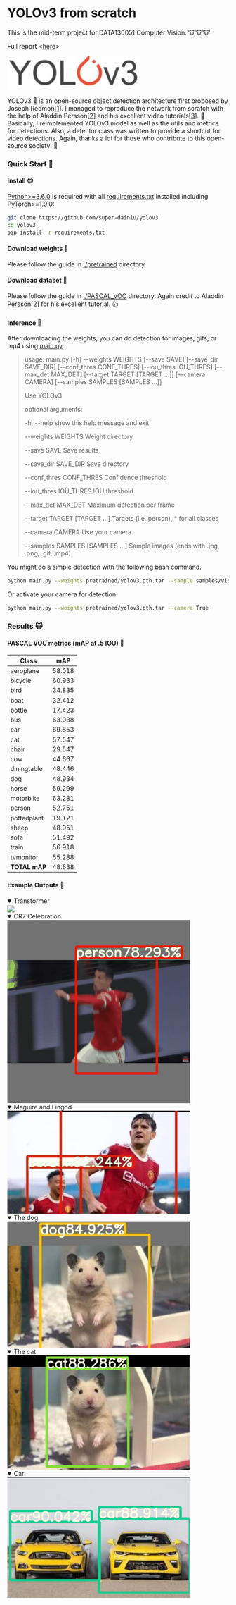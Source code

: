 # YOLOv3 from scratch

This is the mid-term project for DATA130051 Computer Vision. 🐮🐮🐮

Full report <[here](https://github.com/super-dainiu/cv-midterm)>

<img src="random/yolov3.JPG" align="center"/>

YOLOv3 🚀 is an open-source object detection architecture first proposed by Joseph Redmon[[1](https://pjreddie.com/)]. I managed to reproduce the network from scratch with the help of Aladdin Persson[[2](https://github.com/aladdinpersson/)] and his excellent video tutorials[[3](https://www.youtube.com/watch?v=Grir6TZbc1M)]. 🤳 Basically, I reimplemented YOLOv3 model as well as the utils and metrics for detections. Also, a detector class was written to provide a shortcut for video detections. Again, thanks a lot for those who contribute to this open-source society! 🤗

### Quick Start 🌟

#### Install 😎

[Python>=3.6.0](https://www.python.org/) is required with all [requirements.txt](./requirements.txt) installed including [PyTorch>=1.9.0](https://pytorch.org/get-started/locally/):

```bash
git clone https://github.com/super-dainiu/yolov3
cd yolov3
pip install -r requirements.txt
```

#### Download weights 🤪

Please follow the guide in [./pretrained](./pretrained) directory.

#### Download dataset 🥵

Please follow the guide in [./PASCAL_VOC](./PASCAL_VOC) directory. Again credit to Aladdin Persson[[2](https://github.com/aladdinpersson/)] for his excellent tutorial. 👍

#### Inference 👾

After downloading the weights, you can do detection for images, gifs, or mp4 using [main.py](main.py).

>usage: main.py [-h] --weights WEIGHTS [--save SAVE] [--save_dir SAVE_DIR] [--conf_thres CONF_THRES] [--iou_thres IOU_THRES] [--max_det MAX_DET] [--target TARGET [TARGET ...]]
>          [--camera CAMERA] [--samples SAMPLES [SAMPLES ...]]
>
>Use YOLOv3
>
>optional arguments:
>
>-h, --help            show this help message and exit
>
>--weights WEIGHTS     Weight directory
>
>--save SAVE           Save results
>
>--save_dir SAVE_DIR   Save directory
>
>--conf_thres CONF_THRES
>                   Confidence threshold
>
>--iou_thres IOU_THRES
>                   IOU threshold
>
>--max_det MAX_DET     Maximum detection per frame
>
>--target TARGET [TARGET ...]
>                   Targets (i.e. person), * for all classes
>
>--camera CAMERA       Use your camera
>
>--samples SAMPLES [SAMPLES ...]
>                   Sample images (ends with .jpg, .png, .gif, .mp4)

You might do a simple detection with the following bash command.

```bash
python main.py --weights pretrained/yolov3.pth.tar --sample samples/video.mp4 samples/image_1.jpg samples/image_2.png samples/gif_1.gif --save True --save-dir outputs --target person car --conf_thres 0.7 --iou_thres 0.3 --max_det 10
```

Or activate your camera for detection.

```bash
python main.py --weights pretrained/yolov3.pth.tar --camera True
```

### Results 🙀

#### PASCAL VOC metrics (mAP at .5 IOU) 🌟

| Class         | mAP    |
| ------------- | ------ |
| aeroplane     | 58.018 |
| bicycle       | 60.933 |
| bird          | 34.835 |
| boat          | 32.412 |
| bottle        | 17.423 |
| bus           | 63.038 |
| car           | 69.853 |
| cat           | 57.547 |
| chair         | 29.547 |
| cow           | 44.667 |
| diningtable   | 48.446 |
| dog           | 48.934 |
| horse         | 59.299 |
| motorbike     | 63.281 |
| person        | 52.751 |
| pottedplant   | 19.121 |
| sheep         | 48.951 |
| sofa          | 51.492 |
| train         | 56.918 |
| tvmonitor     | 55.288 |
| **TOTAL mAP** | 48.638 |

#### Example Outputs 💩

<details open>
<summary>Transformer</summary>
    <img src="random/transformer.gif" style="zoom:100%;" align="center" />
</details>

<details open>
<summary>CR7 Celebration</summary>
    <img src="random/ronaldo.gif" style="zoom:100%;" align="center" />
</details>

<details open>
<summary>Maguire and Lingod</summary>
    <img src="random/maguire.jpg" style="zoom:100%;" align="center"/>
</details>
<details open>
<summary>The dog</summary>
    <img src="random/dog.jpg" style="zoom:100%;" align="center" />
</details>
<details open>
<summary>The cat</summary>
    <img src="random/cat.png" style="zoom:100%;" align="center" />
</details>

<details open>
<summary>Car</summary>
    <img src="random/car-3.png" style="zoom:100%;" align="center" />
</details>
